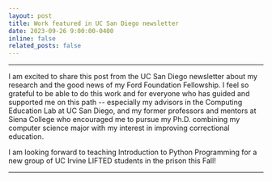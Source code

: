 ```yaml
---
layout: post
title: Work featured in UC San Diego newsletter
date: 2023-09-26 9:00:00-0400
inline: false
related_posts: false
---
```


---

I am excited to share this post from the UC San Diego newsletter about my research and the good news of my Ford Foundation Fellowship. I feel so grateful to be able to do this work and for everyone who has guided and supported me on this path -- especially my advisors in the Computing Education Lab at UC San Diego, and my former professors and mentors at Siena College who encouraged me to pursue my Ph.D. combining my computer science major with my interest in improving correctional education.

I am looking forward to teaching Introduction to Python Programming for a new group of UC Irvine LIFTED students in the prison this Fall!

---
